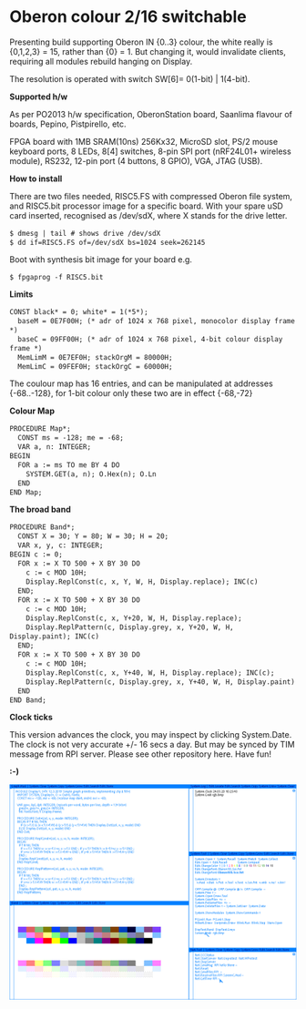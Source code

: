 # Oberon colour 2/16 switchable

Presenting build supporting Oberon IN
{0..3} colour, the white really is {0,1,2,3} = 15, rather than {0} = 1.
But changing it, would invalidate clients, requiring all modules rebuild hanging on Display.

The resolution is operated with switch SW[6]= 0(1-bit) | 1(4-bit).


**Supported h/w**

As per PO2013 h/w specification, OberonStation board, Saanlima flavour of boards, Pepino, Pistpirello, etc.

FPGA board with 1MB SRAM(10ns) 256Kx32, MicroSD slot, PS/2 mouse keyboard ports, 8 LEDs, 8[4] switches, 8-pin SPI port (nRF24L01+ wireless module), RS232, 12-pin port (4 buttons, 8 GPIO), VGA, JTAG (USB).

**How to install**

There are two files needed, RISC5.FS with compressed Oberon file system, and RISC5.bit processor image for a specific board.
With your spare uSD card inserted, recognised as /dev/sdX, where X stands for the drive letter.

	$ dmesg | tail # shows drive /dev/sdX
	$ dd if=RISC5.FS of=/dev/sdX bs=1024 seek=262145

Boot with synthesis bit image for your board e.g.

	$ fpgaprog -f RISC5.bit

**Limits**

	CONST black* = 0; white* = 1(*5*); 
	  baseM = 0E7F00H; (* adr of 1024 x 768 pixel, monocolor display frame *)
	  baseC = 09FF00H; (* adr of 1024 x 768 pixel, 4-bit colour display frame *)
	  MemLimM = 0E7EF0H; stackOrgM = 80000H;
	  MemLimC = 09FEF0H; stackOrgC = 60000H;

The coulour map has 16 entries, and can be manipulated at addresses {-68..-128}, for 1-bit colour only these two are in effect {-68,-72}

**Colour Map**
  
	PROCEDURE Map*;
	  CONST ms = -128; me = -68;
	  VAR a, n: INTEGER;
	BEGIN
	  FOR a := ms TO me BY 4 DO
	    SYSTEM.GET(a, n); O.Hex(n); O.Ln
	  END
	END Map;

**The broad band**

	PROCEDURE Band*;
	  CONST X = 30; Y = 80; W = 30; H = 20;
	  VAR x, y, c: INTEGER;
	BEGIN c := 0;
	  FOR x := X TO 500 + X BY 30 DO
	    c := c MOD 10H;
	    Display.ReplConst(c, x, Y, W, H, Display.replace); INC(c)
	  END;
	  FOR x := X TO 500 + X BY 30 DO
	    c := c MOD 10H;
	    Display.ReplConst(c, x, Y+20, W, H, Display.replace);
	    Display.ReplPattern(c, Display.grey, x, Y+20, W, H, Display.paint); INC(c)
	  END;
	  FOR x := X TO 500 + X BY 30 DO
	    c := c MOD 10H;
	    Display.ReplConst(c, x, Y+40, W, H, Display.replace); INC(c);
	    Display.ReplPattern(c, Display.grey, x, Y+40, W, H, Display.paint)
	  END
	END Band;

**Clock ticks**

This version advances the clock, you may inspect by clicking System.Date. The clock is not very accurate +/- 16 secs a day. But may be synced by TIM message from RPI server.
Please see other repository here.
Have fun!

**:-)**

![RGB](Oberon-Colour.png?raw=true "Band")
